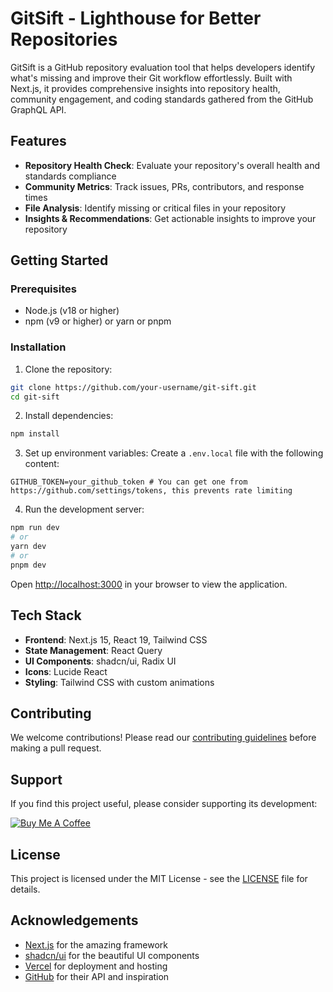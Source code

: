 # GitSift - Lighthouse for Better Repositories

GitSift is a GitHub repository evaluation tool that helps developers identify what's missing and improve their Git workflow effortlessly. Built with Next.js, it provides comprehensive insights into repository health, community engagement, and coding standards gathered from the GitHub GraphQL API.

## Features

- **Repository Health Check**: Evaluate your repository's overall health and standards compliance
- **Community Metrics**: Track issues, PRs, contributors, and response times
- **File Analysis**: Identify missing or critical files in your repository
- **Insights & Recommendations**: Get actionable insights to improve your repository

## Getting Started

### Prerequisites

- Node.js (v18 or higher)
- npm (v9 or higher) or yarn or pnpm

### Installation

1. Clone the repository:

```bash
git clone https://github.com/your-username/git-sift.git
cd git-sift
```
2. Install dependencies:
```bash
npm install
```

3. Set up environment variables:
Create a `.env.local` file with the following content:
```env
GITHUB_TOKEN=your_github_token # You can get one from https://github.com/settings/tokens, this prevents rate limiting
```

4. Run the development server:
```bash
npm run dev
# or
yarn dev
# or
pnpm dev
```

Open [http://localhost:3000](http://localhost:3000) in your browser to view the application.

## Tech Stack

- **Frontend**: Next.js 15, React 19, Tailwind CSS
- **State Management**: React Query
- **UI Components**: shadcn/ui, Radix UI
- **Icons**: Lucide React
- **Styling**: Tailwind CSS with custom animations

## Contributing

We welcome contributions! Please read our [contributing guidelines](CONTRIBUTING.md) before making a pull request.

## Support

If you find this project useful, please consider supporting its development:

[![Buy Me A Coffee](https://img.shields.io/badge/Buy%20Me%20A%20Coffee-FFDD00?style=for-the-badge&logo=buy-me-a-coffee&logoColor=black)](https://www.buymeacoffee.com/git-sift)

## License

This project is licensed under the MIT License - see the [LICENSE](LICENSE) file for details.

## Acknowledgements

- [Next.js](https://nextjs.org) for the amazing framework
- [shadcn/ui](https://ui.shadcn.com) for the beautiful UI components
- [Vercel](https://vercel.com) for deployment and hosting
- [GitHub](https://github.com) for their API and inspiration

